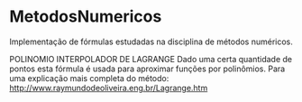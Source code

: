 # MetodosNumericos
Implementação de fórmulas estudadas na disciplina de métodos numéricos.


POLINOMIO INTERPOLADOR DE LAGRANGE
Dado uma certa quantidade de pontos esta fórmula é usada para aproximar funções por polinômios.
Para uma explicação mais completa do método: http://www.raymundodeoliveira.eng.br/Lagrange.htm
